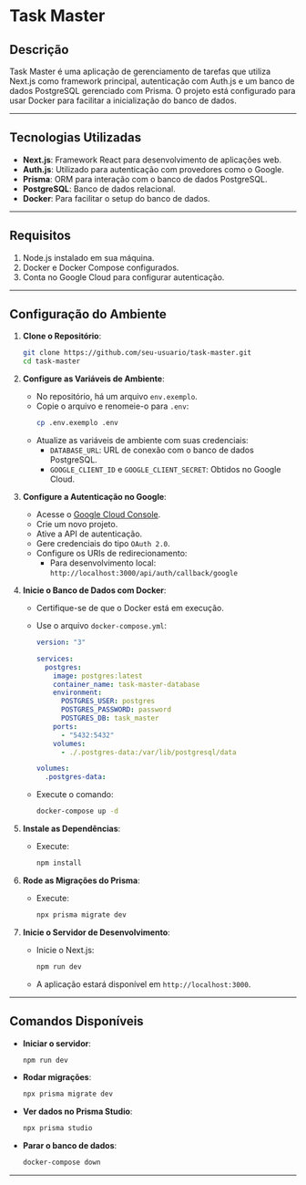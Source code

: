 # Task Master

## Descrição

Task Master é uma aplicação de gerenciamento de tarefas que utiliza Next.js como framework principal, autenticação com Auth.js e um banco de dados PostgreSQL gerenciado com Prisma. O projeto está configurado para usar Docker para facilitar a inicialização do banco de dados.

---

## Tecnologias Utilizadas

- **Next.js**: Framework React para desenvolvimento de aplicações web.
- **Auth.js**: Utilizado para autenticação com provedores como o Google.
- **Prisma**: ORM para interação com o banco de dados PostgreSQL.
- **PostgreSQL**: Banco de dados relacional.
- **Docker**: Para facilitar o setup do banco de dados.

---

## Requisitos

1. Node.js instalado em sua máquina.
2. Docker e Docker Compose configurados.
3. Conta no Google Cloud para configurar autenticação.

---

## Configuração do Ambiente

1. **Clone o Repositório**:

   ```bash
   git clone https://github.com/seu-usuario/task-master.git
   cd task-master
   ```

2. **Configure as Variáveis de Ambiente**:

   - No repositório, há um arquivo `env.exemplo`.
   - Copie o arquivo e renomeie-o para `.env`:
     ```bash
     cp .env.exemplo .env
     ```
   - Atualize as variáveis de ambiente com suas credenciais:
     - `DATABASE_URL`: URL de conexão com o banco de dados PostgreSQL.
     - `GOOGLE_CLIENT_ID` e `GOOGLE_CLIENT_SECRET`: Obtidos no Google Cloud.

3. **Configure a Autenticação no Google**:

   - Acesse o [Google Cloud Console](https://console.cloud.google.com/).
   - Crie um novo projeto.
   - Ative a API de autenticação.
   - Gere credenciais do tipo `OAuth 2.0`.
   - Configure os URIs de redirecionamento:
     - Para desenvolvimento local: `http://localhost:3000/api/auth/callback/google`

4. **Inicie o Banco de Dados com Docker**:

   - Certifique-se de que o Docker está em execução.
   - Use o arquivo `docker-compose.yml`:

     ```yaml
     version: "3"

     services:
       postgres:
         image: postgres:latest
         container_name: task-master-database
         environment:
           POSTGRES_USER: postgres
           POSTGRES_PASSWORD: password
           POSTGRES_DB: task_master
         ports:
           - "5432:5432"
         volumes:
           - ./.postgres-data:/var/lib/postgresql/data

     volumes:
       .postgres-data:
     ```

   - Execute o comando:
     ```bash
     docker-compose up -d
     ```

5. **Instale as Dependências**:

   - Execute:
     ```bash
     npm install
     ```

6. **Rode as Migrações do Prisma**:

   - Execute:
     ```bash
     npx prisma migrate dev
     ```

7. **Inicie o Servidor de Desenvolvimento**:
   - Inicie o Next.js:
     ```bash
     npm run dev
     ```
   - A aplicação estará disponível em `http://localhost:3000`.

---

## Comandos Disponíveis

- **Iniciar o servidor**:
  ```bash
  npm run dev
  ```
- **Rodar migrações**:
  ```bash
  npx prisma migrate dev
  ```
- **Ver dados no Prisma Studio**:
  ```bash
  npx prisma studio
  ```
- **Parar o banco de dados**:
  ```bash
  docker-compose down
  ```

---
